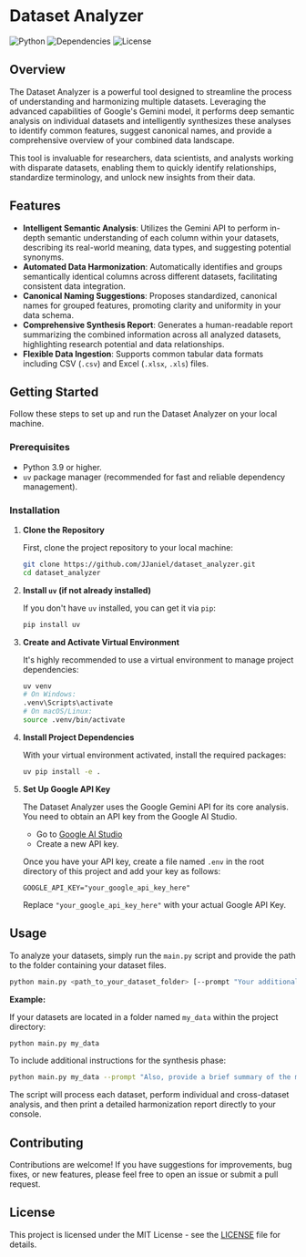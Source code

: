 # Dataset Analyzer

![Python](https://img.shields.io/badge/Python-3.9%2B-blue?logo=python&logoColor=white)
![Dependencies](https://img.shields.io/badge/Dependencies-uv-brightgreen)
![License](https://img.shields.io/badge/License-MIT-yellow)

## Overview

The Dataset Analyzer is a powerful tool designed to streamline the process of understanding and harmonizing multiple datasets. Leveraging the advanced capabilities of Google's Gemini model, it performs deep semantic analysis on individual datasets and intelligently synthesizes these analyses to identify common features, suggest canonical names, and provide a comprehensive overview of your combined data landscape.

This tool is invaluable for researchers, data scientists, and analysts working with disparate datasets, enabling them to quickly identify relationships, standardize terminology, and unlock new insights from their data.

## Features

-   **Intelligent Semantic Analysis**: Utilizes the Gemini API to perform in-depth semantic understanding of each column within your datasets, describing its real-world meaning, data types, and suggesting potential synonyms.
-   **Automated Data Harmonization**: Automatically identifies and groups semantically identical columns across different datasets, facilitating consistent data integration.
-   **Canonical Naming Suggestions**: Proposes standardized, canonical names for grouped features, promoting clarity and uniformity in your data schema.
-   **Comprehensive Synthesis Report**: Generates a human-readable report summarizing the combined information across all analyzed datasets, highlighting research potential and data relationships.
-   **Flexible Data Ingestion**: Supports common tabular data formats including CSV (`.csv`) and Excel (`.xlsx`, `.xls`) files.

## Getting Started

Follow these steps to set up and run the Dataset Analyzer on your local machine.

### Prerequisites

-   Python 3.9 or higher.
-   `uv` package manager (recommended for fast and reliable dependency management).

### Installation

1.  **Clone the Repository**

    First, clone the project repository to your local machine:

    ```bash
    git clone https://github.com/JJaniel/dataset_analyzer.git
    cd dataset_analyzer
    ```

2.  **Install `uv` (if not already installed)**

    If you don't have `uv` installed, you can get it via `pip`:

    ```bash
    pip install uv
    ```

3.  **Create and Activate Virtual Environment**

    It's highly recommended to use a virtual environment to manage project dependencies:

    ```bash
    uv venv
    # On Windows:
    .venv\Scripts\activate
    # On macOS/Linux:
    source .venv/bin/activate
    ```

4.  **Install Project Dependencies**

    With your virtual environment activated, install the required packages:

    ```bash
    uv pip install -e .
    ```

5.  **Set Up Google API Key**

    The Dataset Analyzer uses the Google Gemini API for its core analysis. You need to obtain an API key from the Google AI Studio.

    -   Go to [Google AI Studio](https://aistudio.google.com/)
    -   Create a new API key.

    Once you have your API key, create a file named `.env` in the root directory of this project and add your key as follows:

    ```dotenv
    GOOGLE_API_KEY="your_google_api_key_here"
    ```

    Replace `"your_google_api_key_here"` with your actual Google API Key.

## Usage

To analyze your datasets, simply run the `main.py` script and provide the path to the folder containing your dataset files.

```bash
python main.py <path_to_your_dataset_folder> [--prompt "Your additional instructions here"]
```

**Example:**

If your datasets are located in a folder named `my_data` within the project directory:

```bash
python main.py my_data
```

To include additional instructions for the synthesis phase:

```bash
python main.py my_data --prompt "Also, provide a brief summary of the most important findings."
```

The script will process each dataset, perform individual and cross-dataset analysis, and then print a detailed harmonization report directly to your console.

## Contributing

Contributions are welcome! If you have suggestions for improvements, bug fixes, or new features, please feel free to open an issue or submit a pull request.

## License

This project is licensed under the MIT License - see the [LICENSE](LICENSE) file for details.